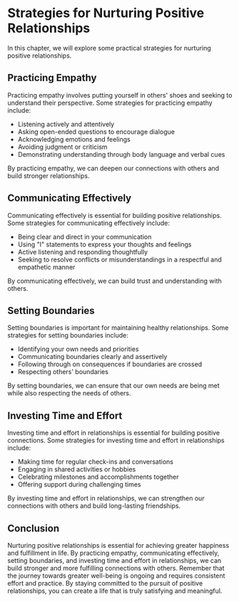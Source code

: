 Strategies for Nurturing Positive Relationships
============================================================================================

In this chapter, we will explore some practical strategies for nurturing positive relationships.

Practicing Empathy
------------------

Practicing empathy involves putting yourself in others' shoes and seeking to understand their perspective. Some strategies for practicing empathy include:

* Listening actively and attentively
* Asking open-ended questions to encourage dialogue
* Acknowledging emotions and feelings
* Avoiding judgment or criticism
* Demonstrating understanding through body language and verbal cues

By practicing empathy, we can deepen our connections with others and build stronger relationships.

Communicating Effectively
-------------------------

Communicating effectively is essential for building positive relationships. Some strategies for communicating effectively include:

* Being clear and direct in your communication
* Using "I" statements to express your thoughts and feelings
* Active listening and responding thoughtfully
* Seeking to resolve conflicts or misunderstandings in a respectful and empathetic manner

By communicating effectively, we can build trust and understanding with others.

Setting Boundaries
------------------

Setting boundaries is important for maintaining healthy relationships. Some strategies for setting boundaries include:

* Identifying your own needs and priorities
* Communicating boundaries clearly and assertively
* Following through on consequences if boundaries are crossed
* Respecting others' boundaries

By setting boundaries, we can ensure that our own needs are being met while also respecting the needs of others.

Investing Time and Effort
-------------------------

Investing time and effort in relationships is essential for building positive connections. Some strategies for investing time and effort in relationships include:

* Making time for regular check-ins and conversations
* Engaging in shared activities or hobbies
* Celebrating milestones and accomplishments together
* Offering support during challenging times

By investing time and effort in relationships, we can strengthen our connections with others and build long-lasting friendships.

Conclusion
----------

Nurturing positive relationships is essential for achieving greater happiness and fulfillment in life. By practicing empathy, communicating effectively, setting boundaries, and investing time and effort in relationships, we can build stronger and more fulfilling connections with others. Remember that the journey towards greater well-being is ongoing and requires consistent effort and practice. By staying committed to the pursuit of positive relationships, you can create a life that is truly satisfying and meaningful.
